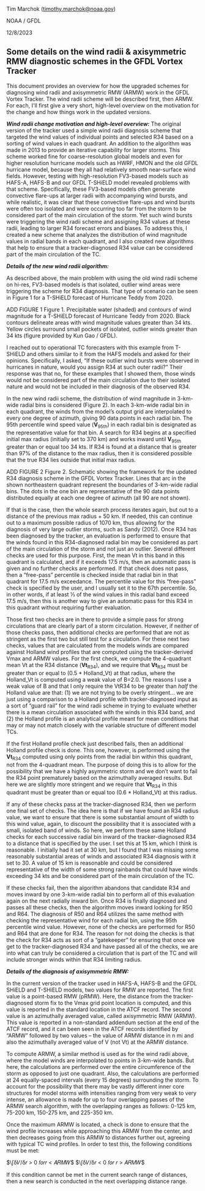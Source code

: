 Tim Marchok (timothy.marchok@noaa.gov)

NOAA / GFDL

12/8/2023

Some details on the wind radii & axisymmetric RMW diagnostic schemes in the
GFDL Vortex Tracker
----------------------------------------------------------------------------

This document provides an overview for how the upgraded schemes for diagnosing
wind radii and axisymmetric RMW (ARMW) work in the GFDL Vortex Tracker. The
wind radii scheme will be described first, then ARMW. For each, I'll first
give a very short, high-level overview on the motivation for the change and
how things work in the updated versions.

***Wind radii change motivation and high-level overview:*** The original version of
the tracker used a simple wind radii diagnosis scheme that targeted the wind
values of individual points and selected R34 based on a sorting of wind
values in each quadrant. An addition to the algorithm was made in 2013 to
provide an iterative capability for larger storms. This scheme worked fine
for coarse-resolution global models and even for higher resolution hurricane
models such as HWRF, HMON and the old GFDL hurricane model, because they all
had relatively smooth near-surface wind fields. However, testing with
high-resolution FV3-based models such as HAFS-A, HAFS-B and our GFDL
T-SHiELD model revealed problems with that scheme. Specifically, these
FV3-based models often generate convective flare-ups at larger radii with
accompanying wind bursts, and while realistic, it was clear that these
convective flare-ups and wind bursts were often too isolated and were
occurring too far from the storm to be considered part of the main
circulation of the storm. Yet such wind bursts were triggering the wind radii
scheme and assigning R34 values at these radii, leading to larger R34
forecast errors and biases. To address this, I created a new scheme that
analyzes the distribution of wind magnitude values in radial bands in each
quadrant, and I also created new algorithms that help to ensure that a
tracker-diagnosed R34 value can be considered part of the main circulation
of the TC.

***Details of the new wind radii algorithm:***

As described above, the main problem with using the old wind radii scheme on
hi-res, FV3-based models is that isolated, outlier wind areas were triggering
the scheme for R34 diagnosis. That type of scenario can be seen in Figure 1
for a T-SHiELD forecast of Hurricane Teddy from 2020.

ADD FIGURE 1
Figure 1. Precipitable water (shaded) and contours of wind magnitude for a
T-SHiELD forecast of Hurricane Teddy from 2020. Black contours delineate
areas with wind magnitude values greater than 34 kts. Yellow circles surround
small pockets of isolated, outlier winds greater than 34 kts (figure provided
by Kun Gao / GFDL).

I reached out to operational TC forecasters with this example from T-SHiELD
and others similar to it from the HAFS models and asked for their opinions.
Specifically, I asked, “If these outlier wind bursts were observed in
hurricanes in nature, would you assign R34 at such outer radii?” Their
response was that no, for these examples that I showed them, those winds
would not be considered part of the main circulation due to their isolated
nature and would not be included in their diagnosis of the observed R34.

In the new wind radii scheme, the distribution of wind magnitude in 3-km-wide
radial bins is considered (Figure 2). In each 3-km-wide radial bin in each
quadrant, the winds from the model’s output grid are interpolated to every
one degree of azimuth, giving 90 data points in each radial bin. The 95th
percentile wind speed value (**V**<sub>95th</sub>) in each radial bin is
designated as the representative value for that bin. A search for R34 begins
at a specified initial max radius (initially set to 370 km) and works inward
until **V**<sub>95th</sub> greater than or equal too 34 kts. If R34 is found
at a distance that is greater than 97% of the distance to the max radius,
then it is considered possible that the true R34 lies outside that initial
max radius.

ADD FIGURE 2
Figure 2. Schematic showing the framework for the updated R34 diagnosis
scheme in the GFDL Vortex Tracker. Lines that arc in the shown northeastern
quadrant represent the boundaries of 3-km-wide radial bins. The dots in the
one bin are representative of the 90 data points distributed equally at each
one degree of azimuth (all 90 are not shown).

If that is the case, then the whole search process iterates again, but out to
a distance of the previous max radius + 50 km. If needed, this can continue
out to a maximum possible radius of 1070 km, thus allowing for the diagnosis
of very large outlier storms, such as Sandy (2012). Once R34 has been
diagnosed by the tracker, an evaluation is performed to ensure that the winds
found in this R34-diagnosed radial bin may be considered as part of the main
circulation of the storm and not just an outlier. Several different checks
are used for this purpose. First, the mean Vt in this band in this quadrant
is calculated, and if it exceeds 17.5 m/s, then an automatic pass is given
and no further checks are performed. If that check does not pass, then a
“free-pass” percentile is checked inside that radial bin in that quadrant for
17.5 m/s exceedance. The percentile value for this “free-pass” check is
specified by the user, and I usually set it to the 67th percentile. So, in
other words, if at least 1⁄3 of the wind values in this radial band exceed
17.5 m/s, then this is another way to give an automatic pass for this R34 in
this quadrant without requiring further evaluation.

Those first two checks are in there to provide a simple pass for strong
circulations that are clearly part of a storm circulation. However, if
neither of those checks pass, then additional checks are performed that are
not as stringent as the first two but still test for a circulation. For these
next two checks, values that are calculated from the models winds are
compared against Holland wind profiles that are computed using the
tracker-derived Vmax and ARMW values. For the first check, we compute the
4-quadrant mean Vt at the R34 distance (**Vt**<sub>R34</sub>), and we require that **Vt**<sub>R34</sub>
must be greater than or equal to (0.5 * Holland_Vt) at that radius, where the
Holland_Vt is computed using a weak value of B=2.0. The reasons I use a weak
value of B and that I only require the VtR34 to be greater than _half_ the
Holland value are that: (1) we are not trying to be overly stringent... we
are just using a comparison to a Holland profile with tracker-diagnosed
input as a sort of “guard rail” for the wind radii scheme in trying to
evaluate whether there is a mean circulation associated with the winds in
this R34 band, and (2) the Holland profile is an analytical profile meant for
mean conditions that may or may not match closely with the variable structure
of different model TCs.

If the first Holland profile check just described fails, then an additional
Holland profile check is done. This one, however, is performed using the
**Vt**<sub>R34</sub> computed using only points from the radial bin within this quadrant,
not from the 4-quadrant mean. The purpose of doing this is to allow for the
possibility that we have a highly asymmetric storm and we don’t want to fail
the R34 point prematurely based on the azimuthally averaged results. But here
we are slightly more stringent and we require that **Vt**<sub>R34</sub> in this quadrant
must be greater than or equal too (0.6 * Holland_Vt) at this radius.

If any of these checks pass at the tracker-diagnosed R34, then we perform
one final set of checks. The idea here is that if we have found an R34 radius
value, we want to ensure that there is some substantial amount of width to
this wind value, again, to discount the possibility that it is associated
with a small, isolated band of winds. So here, we perform these same Holland
checks for each successive radial bin inward of the tracker-diagnosed R34 to
a distance that is specified by the user. I set this at 15 km, which I think
is reasonable. I initially had it set at 30 km, but I found that I was
missing some reasonably substantial areas of winds and associated R34
diagnosis with it set to 30. A value of 15 km is reasonable and could be
considered representative of the width of some strong rainbands that could
have winds exceeding 34 kts and be considered part of the main circulation of
the TC.

If these checks fail, then the algorithm abandons that candidate R34 and
moves inward by one 3-km-wide radial bin to perform all of this evaluation
again on the next radially inward bin. Once R34 is finally diagnosed and
passes all these checks, then the algorithm moves inward looking for R50
and R64. The diagnosis of R50 and R64 utilizes the same method with checking
the representative wind for each radial bin, using the 95th percentile wind
value. However, none of the checks are performed for R50 and R64 that are
done for R34. The reason for not doing the checks is that the check for R34
acts as sort of a “gatekeeper” for ensuring that once we get to the
tracker-diagnosed R34 and have passed all of the checks, we are into what can
truly be considered a circulation that is part of the TC and will include
stronger winds within that R34 limiting radius.

***Details of the diagnosis of axisymmetric RMW:***

In the current version of the tracker used in HAFS-A, HAFS-B and the GFDL
SHiELD and T-SHiELD models, two values for RMW are reported. The first value
is a point-based RMW (pRMW). Here, the distance from the tracker-diagnosed
storm fix to the Vmax grid point location is computed, and this value is
reported in the standard location in the ATCF record. The second value is an
azimuthally averaged value, called axisymmetric RMW (ARMW). This value is
reported in a non-standard addendum section at the end of the ATCF record,
and it can been seen in the ATCF records identified by “ARMW” followed
by two values – the value of ARMW distance in n mi and also the azimuthally
averaged value of V (not Vt) at the ARMW distance.

To compute ARMW, a similar method is used as for the wind radii above, where
the model winds are interpolated to points in 3-km-wide bands. But here, the
calculations are performed over the entire circumference of the storm as
opposed to just one quadrant. Also, the calculations are performed at 24
equally-spaced intervals (every 15 degrees) surrounding the storm. To account
for the possibility that there may be vastly different inner core structures
for model storms with intensities ranging from very weak to very intense, an
allowance is made for up to four overlapping passes of the ARMW search
algorithm, with the overlapping ranges as follows: 0-125 km, 75-200 km,
150-275 km, and 225-350 km.

Once the maximum ARMW is located, a check is done to ensure that the wind
profile increases while approaching this ARMW from the center, and then
decreases going from this ARMW to distances further out, agreeing with
typical TC wind profiles. In order to test this, the following conditions
must be met:

$\∫δ𝑉/δ𝑟 > 0 𝑓𝑜𝑟𝑟 < 𝐴𝑅𝑀𝑊$
$\∫δ𝑉/δ𝑟 < 0 𝑓𝑜𝑟 𝑟 > 𝐴𝑅𝑀𝑊$

If this condition cannot be met in the current search range of distances,
then a new search is conducted in the next overlapping distance range.